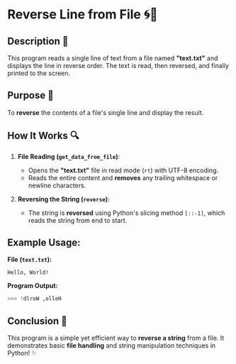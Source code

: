 # Reverse Line from File 🌀📄

## Description 📝

This program reads a single line of text from a file named **"text.txt"** and displays the line in reverse order.
The text is read, then reversed, and finally printed to the screen.

## Purpose 🎯

To **reverse** the contents of a file's single line and display the result.

## How It Works 🔍

1. **File Reading (`get_data_from_file`)**:

    - Opens the **"text.txt"** file in read mode (`rt`) with UTF-8 encoding.
    - Reads the entire content and **removes** any trailing whitespace or newline characters.

2. **Reversing the String (`reverse`)**:
    - The string is **reversed** using Python's slicing method `[::-1]`, which reads the string from end to start.

## Example Usage:

**File (`text.txt`):**

```
Hello, World!
```

**Program Output:**

```python
>>> !dlroW ,olleH
```

## Conclusion 🚀

This program is a simple yet efficient way to **reverse a string** from a file. It demonstrates basic **file handling** and string manipulation techniques in Python! ✨
